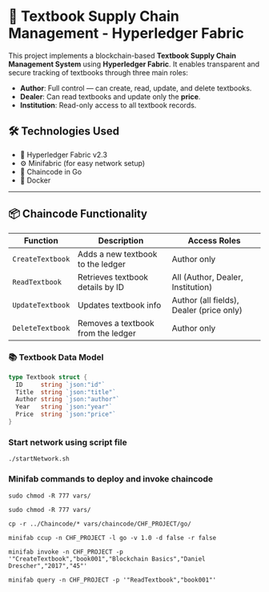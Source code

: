 # 📘 Textbook Supply Chain Management - Hyperledger Fabric

This project implements a blockchain-based **Textbook Supply Chain Management System** using **Hyperledger Fabric**. It enables transparent and secure tracking of textbooks through three main roles:

- **Author**: Full control — can create, read, update, and delete textbooks.
- **Dealer**: Can read textbooks and update only the **price**.
- **Institution**: Read-only access to all textbook records.

## 🛠 Technologies Used

- 🔗 Hyperledger Fabric v2.3
- ⚙️ Minifabric (for easy network setup)
- 🧠 Chaincode in Go
- 🐳 Docker

---

## 📦 Chaincode Functionality

| Function           | Description                              | Access Roles           |
|--------------------|------------------------------------------|------------------------|
| `CreateTextbook`   | Adds a new textbook to the ledger        | Author only            |
| `ReadTextbook`     | Retrieves textbook details by ID         | All (Author, Dealer, Institution) |
| `UpdateTextbook`   | Updates textbook info                    | Author (all fields), Dealer (price only) |
| `DeleteTextbook`   | Removes a textbook from the ledger       | Author only            |

### 📚 Textbook Data Model

```go
type Textbook struct {
  ID     string `json:"id"`
  Title  string `json:"title"`
  Author string `json:"author"`
  Year   string `json:"year"`
  Price  string `json:"price"`
}
```
###  Start network using script file

```
./startNetwork.sh
```
### Minifab commands to deploy and invoke chaincode

```
sudo chmod -R 777 vars/
```
```
sudo chmod -R 777 vars/
```
```
cp -r ../Chaincode/* vars/chaincode/CHF_PROJECT/go/
```
```
minifab ccup -n CHF_PROJECT -l go -v 1.0 -d false -r false
```
```
minifab invoke -n CHF_PROJECT -p '"CreateTextbook","book001","Blockchain Basics","Daniel Drescher","2017","45"'
```
```
minifab query -n CHF_PROJECT -p '"ReadTextbook","book001"'

```

